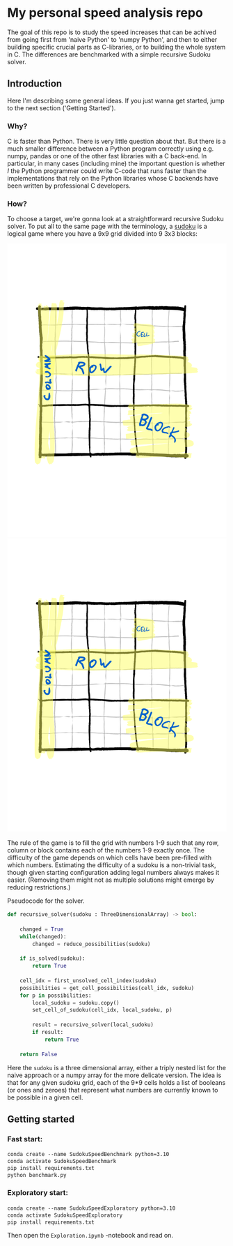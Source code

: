 # My personal speed analysis repo

The goal of this repo is to study the speed increases that can be achived
from going first from 'naive Python' to 'numpy Python', and then to either
building specific crucial parts as C-libraries, or to building the whole system
in C. The differences are benchmarked with a simple recursive Sudoku solver.

## Introduction

Here I'm describing some general ideas. If you just wanna get started, 
jump to the next section ('Getting Started').

### Why?

C is faster than Python. There is very little question about that. But
there is a much smaller difference between a Python program correctly using 
e.g. numpy, pandas or one of the other fast libraries with a C back-end.
In particular, in many cases (including mine) the important question is whether *I* 
the Python programmer could write C-code that runs faster than the implementations that rely
on the Python libraries whose C backends have been written by professional
C developers.

### How?

To choose a target, we're gonna look at a straightforward recursive Sudoku solver. 
To put all to the same page with the terminology, a [sudoku](https://en.wikipedia.org/wiki/Sudoku)
is a logical game where you have a 9x9 grid divided into 9 3x3 blocks:

![Picture of a sudoku](./images/sudoku.svg)
<img src="./images/sudoku.svg">


The rule of the game is to fill the grid with numbers 1-9 such that any row, column or block
contains each of the numbers 1-9 exactly once. The difficulty of the game depends on which 
cells have been pre-filled with which numbers. Estimating the difficulty of a sudoku is
a non-trivial task, though given starting configuration adding legal numbers always
makes it easier. (Removing them might not as multiple solutions might emerge by reducing
restrictions.)



Pseudocode for the solver.
```python
def recursive_solver(sudoku : ThreeDimensionalArray) -> bool:

    changed = True
    while(changed):
        changed = reduce_possibilities(sudoku)

    if is_solved(sudoku):
        return True

    cell_idx = first_unsolved_cell_index(sudoku)
    possibilities = get_cell_possibilities(cell_idx, sudoku)
    for p in possibilities:
        local_sudoku = sudoku.copy()
        set_cell_of_sudoku(cell_idx, local_sudoku, p)

        result = recursive_solver(local_sudoku)
        if result:
            return True

    return False
```

Here the `sudoku` is a three dimensional array, either a triply nested list for the naive 
approach or a numpy array for the more delicate version. The idea is that for any given 
sudoku grid, each of the 9*9 cells holds a list of booleans (or ones and zeroes) that represent
what numbers are currently known to be possible in a given cell.





## Getting started


### Fast start:
```
conda create --name SudokuSpeedBenchmark python=3.10
conda activate SudokuSpeedBenchmark
pip install requirements.txt
python benchmark.py
```

### Exploratory start:

```
conda create --name SudokuSpeedExploratory python=3.10
conda activate SudokuSpeedExploratory
pip install requirements.txt
```
Then open the `Exploration.ipynb` -notebook and read on.



